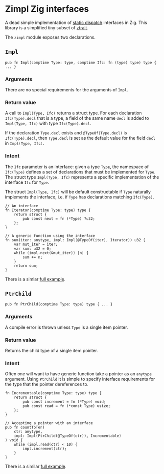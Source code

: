# Zimpl Zig interfaces

A dead simple implementation of [static dispatch][2] interfaces in Zig.
This library is a simplified tiny subset of [ztrait][1].

The `zimpl` module exposes two declarations.

## `Impl`

```Zig
pub fn Impl(comptime Type: type, comptime Ifc: fn (type) type) type { ... }
```

### Arguments

There are no special requirements for the arguments of `Impl`.

### Return value

A call to `Impl(Type, Ifc)` returns a struct type.
For each declaration `Ifc(Type).decl` that is a type,
a field of the same name
`decl` is added to `Impl(Type, Ifc)` with type `Ifc(Type).decl`.

If the declaration `Type.decl` exists and `@TypeOf(Type.decl)`
is `Ifc(Type).decl`,
then `Type.decl` is set as the default value for the field
`decl` in `Impl(Type, Ifc)`.

### Intent

The `Ifc` parameter is an interface: given
a type `Type`, the namespace of `Ifc(Type)` defines a set of
declarations that must be implemented for `Type`.
The struct type `Impl(Type, Ifc)` represents a specific
implementation of the interface `Ifc` for `Type`.

The struct `Impl(Type, Ifc)` will be
default constructable if `Type` naturally implements the
interface, i.e. if `Type` has declarations matching
`Ifc(Type)`.

```Zig
// An interface
fn Iterator(comptime Type: type) type {
    return struct {
        pub const next = fn (*Type) ?u32;
    };
}

// A generic function using the interface
fn sum(iter: anytype, impl: Impl(@TypeOf(iter), Iterator)) u32 {
    var mut_iter = iter;
    var sum: u32 = 0;
    while (impl.next(&mut_iter)) |n| {
        sum += n;
    }
    return sum;
}
```

There is a simlar [full example][4].

## `PtrChild`

```Zig
pub fn PtrChild(comptime Type: type) type { ... }
```

### Arguments

A compile error is thrown unless `Type` is a single item pointer.

### Return value

Returns the child type of a single item pointer.

### Intent

Often one will want to have generic function take a pointer as an `anytype`
argument. Using
`PtrChild` it is simple to specify interface requirements
for the type that the pointer dereferences to.

```Zig
fn Incrementable(comptime Type: type) type {
    return struct {
        pub const increment = fn (*Type) void;
        pub const read = fn (*const Type) usize;
    };
}

// Accepting a pointer with an interface
pub fn countToTen(
    ctr: anytype,
    impl: Impl(PtrChild(@TypeOf(ctr)), Incrementable)
) void {
    while (impl.read(ctr) < 10) {
        impl.increment(ctr);
    }
}
```
There is a similar [full example][3].

[1]: https://github.com/permutationlock/ztrait
[2]: https://en.wikipedia.org/wiki/Static_dispatch
[3]: https://github.com/permutationlock/zimpl/blob/main/examples/count.zig
[4]: https://github.com/permutationlock/zimpl/blob/main/examples/iterator.zig
